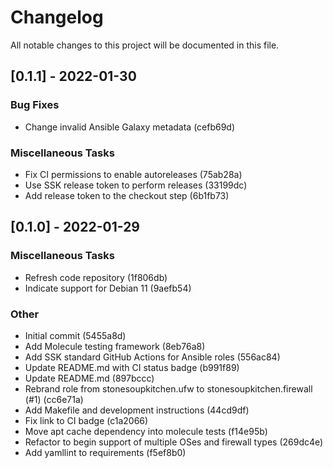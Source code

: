 # Changelog
All notable changes to this project will be documented in this file.

## [0.1.1] - 2022-01-30

### Bug Fixes

- Change invalid Ansible Galaxy metadata (cefb69d)

### Miscellaneous Tasks

- Fix CI permissions to enable autoreleases (75ab28a)
- Use SSK release token to perform releases (33199dc)
- Add release token to the checkout step (6b1fb73)

## [0.1.0] - 2022-01-29

### Miscellaneous Tasks

- Refresh code repository (1f806db)
- Indicate support for Debian 11 (9aefb54)

### Other

- Initial commit (5455a8d)
- Add Molecule testing framework (8eb76a8)
- Add SSK standard GitHub Actions for Ansible roles (556ac84)
- Update README.md with CI status badge (b991f89)
- Update README.md (897bccc)
- Rebrand role from stonesoupkitchen.ufw to stonesoupkitchen.firewall (#1) (cc6e71a)
- Add Makefile and development instructions (44cd9df)
- Fix link to CI badge (c1a2066)
- Move apt cache dependency into molecule tests (f14e95b)
- Refactor to begin support of multiple OSes and firewall types (269dc4e)
- Add yamllint to requirements (f5ef8b0)

<!-- generated by git-cliff -->
